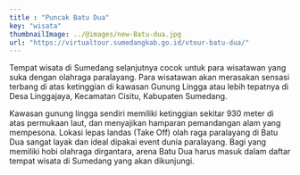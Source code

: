 ```yaml
---
title : "Puncak Batu Dua"
key: "wisata"
thumbnailImage: ../@images/new-Batu-dua.jpg
url: "https://virtualtour.sumedangkab.go.id/vtour-batu-dua/"
---
```

Tempat wisata di Sumedang selanjutnya cocok untuk para wisatawan yang suka dengan olahraga paralayang. Para wisatawan akan merasakan sensasi terbang di atas ketinggian di kawasan Gunung Lingga atau lebih tepatnya di Desa Linggajaya, Kecamatan Cisitu, Kabupaten Sumedang.

Kawasan gunung lingga sendiri memiliki ketinggian sekitar 930 meter di atas permukaan laut, dan menyajikan hamparan pemandangan alam yang mempesona. Lokasi lepas landas (Take Off) olah raga paralayang di Batu Dua sangat layak dan ideal dipakai event dunia paralayang. Bagi yang memiliki hobi olahraga dirgantara, arena Batu Dua harus masuk dalam daftar tempat wisata di Sumedang yang akan dikunjungi.
